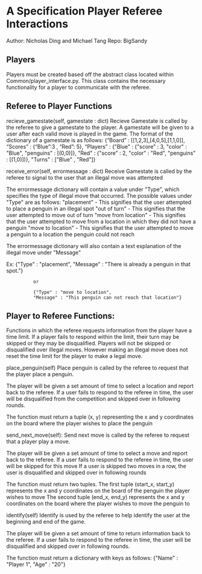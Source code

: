 # A Specification Player Referee Interactions

Author: Nicholas Ding and Michael Tang
Repo: BigSandy

## Players

Players must be created based off the abstract class located within Common/player_interface.py.  This class contains the necessary functionality
for a player to communicate with the referee.

## Referee to Player Functions

recieve_gamestate(self, gamestate : dict)
  Recieve Gamestate is called by the referee to give a gamestate to the player.
  A gamestate will be given to a user after each valid move is played in the game.
  The format of the dictionary of a gamestate is as follows:
            {“Board” : [[1,2,3],[4,0,5],[1,1,0]],
            “Scores” : {“Blue”:3 , “Red”: 5},
            “Players” : {"Blue" : {"score" : 3, "color" : "Blue", "penguins" : [(0,0)]},
                         "Red" : {"score" : 2, "color" : "Red", "penguins" : [(1,0)])},
            "Turns" : ["Blue" , "Red"]}



receive_error(self, errormessage : dict)
  Receive Gamestate is called by the referee to signal to the user that an illegal move was attempted

  The errormessage dictionary will contain a value under "Type", which specifies the type of illegal move that occurred.
    The possible values under "Type" are as follows:
      "placement" - This signifies that the user attempted to place a penguin in an illegal spot
      "out of turn" - This signifies that the user attempted to move out of turn
      "move from location" - This signifies that the user attempted to move from a location in which they did not have a penguin
      "move to location" - This signifies that the user attempted to move a penguin to a location the penguin could not reach

  The errormessage dictionary will also contain a text explanation of the illegal move under "Message"

  Ex:
              {"Type" : "placement",
              "Message" : "There is already a penguin in that spot."}

              or

              {"Type" : "move to location",
              "Message" : "This penguin can not reach that location"}

## Player to Referee Functions:
  Functions in which the referee requests information from the player have a time limit.
  If a player fails to respond within the limit, their turn may be skipped or they may be disqualified.
  Players will not be skipped or disqualified over illegal moves.
    However making an illegal move does not reset the time limit for the player to make a legal move.


place_penguin(self)
  Place penguin is called by the referee to request that the player place a penguin.

  The player will be given a set amount of time to select a location and report back to the referee.
  If a user fails to respond to the referee in time, the user will be disqualified from the competition and skipped over in following rounds.

  The function must return a tuple (x, y) representing the x and y coordinates on the board where the player wishes to place the penguin


send_next_move(self):
  Send next move is called by the referee to request that a player play a move.

  The player will be given a set amount of time to select a move and report back to the referee.
  If a user fails to respond to the referee in time, the user will be skipped for this move
  If a user is skipped two moves in a row, the user is disqualified and skipped over in following rounds

  The function must return two tuples.
    The first tuple (start_x, start_y) represents the x and y coordinates on the board of the penguin the player wishes to move
    The second tuple (end_x, end_y) represents the x and y coordinates on the board where the player wishes to move the penguin to

identify(self)
  Identify is used by the referee to help identify the user at the beginning and end of the game.

  The player will be given a set amount of time to return information back to the referee.
  If a user fails to respond to the referee in time, the user will be disqualified and skipped over in following rounds.

  The function must return a dictionary with keys as follows:
              {"Name" : "Player 1",
               "Age" : "20"}
